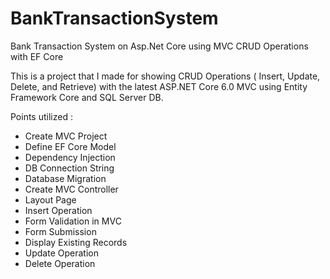 # BankTransactionSystem
Bank Transaction System on Asp.Net Core using MVC CRUD Operations with EF Core

This is a project that I made for showing CRUD Operations ( Insert, Update, Delete, and Retrieve) with the latest ASP.NET Core 6.0 MVC using Entity Framework Core and SQL Server DB.

Points utilized :
- Create MVC Project
- Define EF Core Model
- Dependency Injection
- DB Connection String
- Database Migration
- Create MVC Controller
- Layout Page
- Insert Operation
- Form Validation in MVC
- Form Submission
- Display Existing Records
- Update Operation
- Delete Operation


